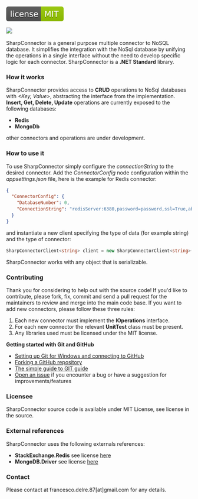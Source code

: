 [![Github license](mit.svg)](https://github.com/engineering87/SharpConnector/blob/master/LICENSE)

<img src="https://github.com/engineering87/SharpConnector/blob/main/sharpconnector_logo.jpg" width="300">

SharpConnector is a general purpose multiple connector to NoSQL database. It simplifies the integration with the NoSql database by unifying the operations in a single interface without the need to develop specific logic for each connector. SharpConnector is a **.NET Standard** library.

### How it works
SharpConnector provides access to **CRUD** operations to NoSql databases with *<Key, Value>*, abstracting the interface from the implementation. **Insert, Get, Delete, Update** operations are currently exposed to the following databases:

* **Redis**
* **MongoDb**

other connectors and operations are under development.

### How to use it
To use SharpConnector simply configure the *connectionString* to the desired connector.
Add the *ConnectorConfig* node configuration within the *appsettings.json* file, here is the example for Redis connector:

```json
{
  "ConnectorConfig": {
    "DatabaseNumber": 0,
    "ConnectionString": "redisServer:6380,password=password,ssl=True,abortConnect=False"
  }
}
```

and instantiate a new client specifying the type of data (for example string) and the type of connector:

```csharp
SharpConnectorClient<string> client = new SharpConnectorClient<string>(ConnectorTypes.Redis)
```

SharpConnector works with any object that is serializable.

### Contributing
Thank you for considering to help out with the source code!
If you'd like to contribute, please fork, fix, commit and send a pull request for the maintainers to review and merge into the main code base.
If you want to add new connectors, please follow these three rules: 

1) Each new connector must implement the **IOperations** interface.
2) For each new connector the relevant **UnitTest** class must be present.
3) Any libraries used must be licensed under the MIT license.

**Getting started with Git and GitHub**

 * [Setting up Git for Windows and connecting to GitHub](http://help.github.com/win-set-up-git/)
 * [Forking a GitHub repository](http://help.github.com/fork-a-repo/)
 * [The simple guide to GIT guide](http://rogerdudler.github.com/git-guide/)
 * [Open an issue](https://github.com/engineering87/SharpConnector/issues) if you encounter a bug or have a suggestion for improvements/features

### Licensee
SharpConnector source code is available under MIT License, see license in the source.

### External references
SharpConnector uses the following externals references:
* **StackExchange.Redis** see license [here](https://github.com/StackExchange/StackExchange.Redis/blob/main/LICENSE)
* **MongoDB.Driver** see license [here](https://github.com/mongodb/mongo-csharp-driver/blob/master/License.txt)

### Contact
Please contact at francesco.delre.87[at]gmail.com for any details.
